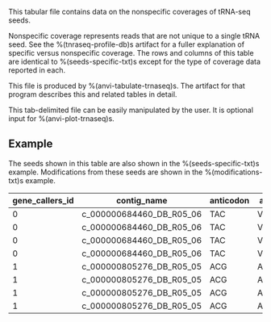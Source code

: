 This tabular file contains data on the nonspecific coverages of tRNA-seq seeds.

Nonspecific coverage represents reads that are not unique to a single tRNA seed. See the %(tnraseq-profile-db)s artifact for a fuller explanation of specific versus nonspecific coverage. The rows and columns of this table are identical to %(seeds-specific-txt)s except for the type of coverage data reported in each.

This file is produced by %(anvi-tabulate-trnaseq)s. The artifact for that program describes this and related tables in detail.

This tab-delimited file can be easily manipulated by the user. It is optional input for %(anvi-plot-trnaseq)s.

## Example

The seeds shown in this table are also shown in the %(seeds-specific-txt)s example. Modifications from these seeds are shown in the %(modifications-txt)s example.

| gene_callers_id | contig_name | anticodon | aa | domain | phylum | class | order | family | genus | species | taxon_percent_id | sample_name | mean_coverage | relative_mean_coverage | relative_discriminator_coverage | 0 | 1 | 2 | 3 | 4 | 5 | 6 | 7 | 8 | 9 | 10 | 11 | 12 | 13 | 14 | 15 | 16 | 17 | 17a | 18 | 19 | 20 | 20a | 20b | 21 | 22 | 23 | 24 | 25 | 26 | 27 | 28 | 29 | 30 | 31 | 32 | 33 | 34 | 35 | 36 | 37 | 38 | 39 | 40 | 41 | 42 | 43 | 44.01 | 44.02 | 44.03 | 44.04 | 44.05 | 44.06 | 44.07 | 44.08 | 44.09 | 44.1 | 44.11 | 44.12 | 44.13 | 44.14 | 44.15 | 44.16 | 44.17 | 44.18 | 44.19 | 44.2 | 44.21 | 44.22 | 44.23 | 49 | 50 | 51 | 52 | 53 | 54 | 55 | 56 | 57 | 58 | 59 | 60 | 61 | 62 | 63 | 64 | 65 | 66 | 67 | 68 | 69 | 70 | 71 | 72 | 73 |
| --- | --- | --- | --- | --- | --- | --- | --- | --- | --- | --- | --- | --- | --- | --- | --- | --- | --- | --- | --- | --- | --- | --- | --- | --- | --- | --- | --- | --- | --- | --- | --- | --- | --- | --- | --- | --- | --- | --- | --- | --- | --- | --- | --- | --- | --- | --- | --- | --- | --- | --- | --- | --- | --- | --- | --- | --- | --- | --- | --- | --- | --- | --- | --- | --- | --- | --- | --- | --- | --- | --- | --- | --- | --- | --- | --- | --- | --- | --- | --- | --- | --- | --- | --- | --- | --- | --- | --- | --- | --- | --- | --- | --- | --- | --- | --- | --- | --- | --- | --- | --- | --- | --- | --- | --- | --- | --- | --- | --- | --- | --- |
0 | c_000000684460_DB_R05_06 | TAC | Val | Bacteria | Firmicutes | Clostridia | Lachnospirales | Lachnospiraceae |  |  | 100 | DB_01 | 100372.4 |  | 14497 | 14608 | 14815 | 14882 | 14985 | 15828 | 15854 | 15895 | 16410 | 16565 | 16840 | 16960 | 16975 | 16990 | 17490 | 18529 | 19087 |  | 19683 | 21763 | 24353 |  |  | 24699 | 25182 | 29097 | 30476 | 30609 | 30612 | 30491 | 30125 | 29973 | 29506 | 29417 | 26259 | 31169 | 145828 | 153750 | 155936 | 156187 | 156518 | 157233 | 157226 | 157178 | 157429 | 158124 | 159941 | 164453 | 167924 | 170595 | 170567 |  |  |  |  |  |  |  |  |  |  |  |  |  |  |  |  |  |  | 170572 | 170577 | 170547 | 170541 | 170326 | 169581 | 169509 | 169509 | 169497 | 169497 | 169494 | 169491 | 168727 | 168721 | 168719 | 168719 | 168719 | 168719 | 168719 | 168719 | 168489 | 168485 | 168480 | 167688 | 155628 |
0 | c_000000684460_DB_R05_06 | TAC | Val | Bacteria | Firmicutes | Clostridia | Lachnospirales | Lachnospiraceae |  |  | 100 | DB_03 | 203816.6 |  | 10498 | 10599 | 11105 | 11217 | 11255 | 11270 | 11350 | 11444 | 12349 | 12539 | 13028 | 13331 | 13337 | 13390 | 14325 | 15079 | 15603 |  | 15769 | 18168 | 21167 |  |  | 23927 | 24910 | 27041 | 28271 | 28395 | 28604 | 28612 | 28749 | 29242 | 30775 | 32254 | 33570 | 44299 | 319895 | 335328 | 337653 | 341382 | 342776 | 344543 | 345794 | 345762 | 345808 | 346281 | 347647 | 354052 | 360294 | 361948 | 361948 |  |  |  |  |  |  |  |  |  |  |  |  |  |  |  |  |  |  | 362317 | 362317 | 362303 | 362303 | 362226 | 362056 | 362056 | 362056 | 362056 | 362050 | 362046 | 362044 | 362044 | 362044 | 362044 | 362044 | 362032 | 362027 | 362027 | 362027 | 361349 | 361349 | 361349 | 360094 | 345770 |
0 | c_000000684460_DB_R05_06 | TAC | Val | Bacteria | Firmicutes | Clostridia | Lachnospirales | Lachnospiraceae |  |  | 100 | DB_05 | 26137.9 |  | 5111 | 5184 | 5259 | 5704 | 5979 | 5979 | 5979 | 6011 | 6550 | 6587 | 6587 | 6611 | 6611 | 6611 | 6936 | 7087 | 7090 |  | 7170 | 8243 | 9158 |  |  | 9488 | 9868 | 12268 | 12323 | 12866 | 12616 | 12506 | 12640 | 12630 | 12838 | 12292 | 11336 | 11621 | 36476 | 37479 | 38030 | 38892 | 39018 | 39018 | 39084 | 39068 | 39272 | 39272 | 39272 | 40666 | 41573 | 41879 | 41873 |  |  |  |  |  |  |  |  |  |  |  |  |  |  |  |  |  |  | 42019 | 42019 | 42015 | 42015 | 41996 | 41873 | 41857 | 41695 | 41689 | 41689 | 41689 | 41689 | 41683 | 41683 | 41683 | 41569 | 41569 | 40839 | 40839 | 40839 | 40839 | 40538 | 40495 | 40464 | 36174 |
0 | c_000000684460_DB_R05_06 | TAC | Val | Bacteria | Firmicutes | Clostridia | Lachnospirales | Lachnospiraceae |  |  | 100 | DB_07 | 182536.6 |  | 16048 | 16134 | 16358 | 16639 | 16664 | 16679 | 16679 | 16757 | 17351 | 17494 | 17494 | 17547 | 17613 | 17737 | 18346 | 18771 | 18776 |  | 19172 | 20831 | 21986 |  |  | 22549 | 22933 | 25352 | 26246 | 26370 | 25534 | 25798 | 25385 | 25277 | 25529 | 25758 | 25079 | 33202 | 289207 | 300224 | 303731 | 306231 | 306774 | 307692 | 307695 | 307604 | 307604 | 307828 | 308578 | 314195 | 317240 | 321017 | 321023 |  |  |  |  |  |  |  |  |  |  |  |  |  |  |  |  |  |  | 321634 | 321634 | 321615 | 321615 | 321596 | 321066 | 321066 | 321066 | 321066 | 321066 | 321066 | 321066 | 321066 | 321066 | 321066 | 321066 | 321066 | 321066 | 321059 | 321059 | 320379 | 320373 | 320363 | 320230 | 303028 |
1 | c_000000805276_DB_R05_05 | ACG | Arg | Bacteria | Firmicutes |  |  |  |  |  | 98.649 | DB_01 | 3923.1 |  | 32 | 32 | 32 | 32 | 32 | 32 | 32 | 32 | 32 | 32 | 33 | 33 | 33 | 33 | 33 | 33 | 33 |  | 33 | 50 | 79 | 82 |  | 82 | 82 | 82 | 82 | 82 | 82 | 82 | 90 | 90 | 90 | 96 | 109 | 118 | 117 | 125 | 163 | 320 | 7564 | 7948 | 7970 | 7991 | 7991 | 7991 | 8014 | 8014 | 8016 | 8041 | 8041 |  |  |  |  |  |  |  |  |  |  |  |  |  |  |  |  |  |  | 8041 | 8046 | 8046 | 8046 | 8046 | 8046 | 8046 | 8046 | 8046 | 8046 | 8046 | 8046 | 8046 | 8046 | 8046 | 8046 | 8046 | 8046 | 8022 | 8022 | 8022 | 8021 | 7961 | 7955 | 7213 |
1 | c_000000805276_DB_R05_05 | ACG | Arg | Bacteria | Firmicutes |  |  |  |  |  | 98.649 | DB_03 | 8502 |  | 27 | 27 | 27 | 29 | 29 | 31 | 31 | 43 | 49 | 59 | 59 | 59 | 59 | 59 | 59 | 59 | 59 |  | 59 | 60 | 65 | 65 |  | 65 | 65 | 65 | 65 | 65 | 65 | 65 | 72 | 72 | 78 | 78 | 92 | 116 | 140 | 173 | 236 | 679 | 16238 | 17144 | 17344 | 17428 | 17428 | 17452 | 17482 | 17482 | 17482 | 17482 | 17482 |  |  |  |  |  |  |  |  |  |  |  |  |  |  |  |  |  |  | 17482 | 17482 | 17482 | 17482 | 17482 | 17482 | 17480 | 17480 | 17480 | 17480 | 17480 | 17480 | 17480 | 17480 | 17480 | 17480 | 17480 | 17480 | 17480 | 17480 | 17480 | 17480 | 17411 | 17320 | 16198 |
1 | c_000000805276_DB_R05_05 | ACG | Arg | Bacteria | Firmicutes |  |  |  |  |  | 98.649 | DB_05 | 1254.6 |  | 0 | 0 | 0 | 0 | 0 | 0 | 0 | 0 | 0 | 0 | 0 | 0 | 0 | 0 | 0 | 0 | 0 |  | 0 | 4 | 18 | 18 |  | 18 | 18 | 18 | 18 | 26 | 26 | 26 | 32 | 32 | 32 | 32 | 40 | 45 | 45 | 60 | 62 | 89 | 2379 | 2492 | 2502 | 2562 | 2594 | 2604 | 2604 | 2604 | 2604 | 2604 | 2604 |  |  |  |  |  |  |  |  |  |  |  |  |  |  |  |  |  |  | 2604 | 2604 | 2604 | 2604 | 2604 | 2604 | 2604 | 2604 | 2604 | 2604 | 2604 | 2604 | 2604 | 2604 | 2604 | 2604 | 2604 | 2604 | 2557 | 2557 | 2557 | 2557 | 2446 | 2426 | 2058 |
1 | c_000000805276_DB_R05_05 | ACG | Arg | Bacteria | Firmicutes |  |  |  |  |  | 98.649 | DB_07 | 4217.8 |  | 60 | 60 | 60 | 60 | 60 | 60 | 60 | 64 | 72 | 78 | 78 | 78 | 78 | 78 | 78 | 78 | 78 |  | 78 | 90 | 107 | 107 |  | 107 | 113 | 113 | 113 | 113 | 119 | 119 | 117 | 117 | 117 | 120 | 120 | 132 | 140 | 172 | 212 | 410 | 7980 | 8475 | 8539 | 8553 | 8584 | 8594 | 8594 | 8594 | 8594 | 8599 | 8599 |  |  |  |  |  |  |  |  |  |  |  |  |  |  |  |  |  |  | 8599 | 8599 | 8599 | 8599 | 8599 | 8599 | 8599 | 8599 | 8599 | 8599 | 8599 | 8599 | 8599 | 8599 | 8599 | 8599 | 8599 | 8599 | 8599 | 8599 | 8599 | 8599 | 8546 | 8546 | 8124 |
